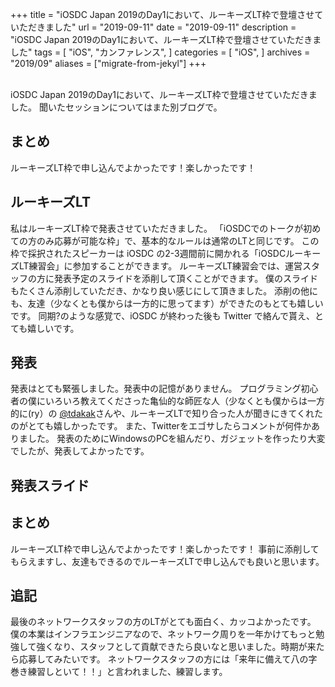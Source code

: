 +++
title = "iOSDC Japan 2019のDay1において、ルーキーズLT枠で登壇させていただきました"
url = "2019-09-11"
date = "2019-09-11"
description = "iOSDC Japan 2019のDay1において、ルーキーズLT枠で登壇させていただきました"
tags = [
    "iOS",
    "カンファレンス",
]
categories = [
    "iOS",
]
archives = "2019/09"
aliases = ["migrate-from-jekyl"]
+++

<br>
iOSDC Japan 2019のDay1において、ルーキーズLT枠で登壇させていただきました。
聞いたセッションについてはまた別ブログで。
<br>

## まとめ
ルーキーズLT枠で申し込んでよかったです！楽しかったです！

## ルーキーズLT
私はルーキーズLT枠で発表させていただきました。
「iOSDCでのトークが初めての方のみ応募が可能な枠」で、基本的なルールは通常のLTと同じです。
この枠で採択されたスピーカーは iOSDC の2-3週間前に開かれる「iOSDCルーキーズLT練習会」に参加することができます。
ルーキーズLT練習会では、運営スタッフの方に発表予定のスライドを添削して頂くことができます。
僕のスライドもたくさん添削していただき、かなり良い感じにして頂きました。
添削の他にも、友達（少なくとも僕からは一方的に思ってます）ができたのもとても嬉しいです。
同期?のような感覚で、iOSDC が終わった後も Twitter で絡んで貰え、とても嬉しいです。

## 発表
発表はとても緊張しました。発表中の記憶がありません。
プログラミング初心者の僕にいろいろ教えてくださった亀仙的な師匠な人（少なくとも僕からは一方的に(ry）の [@tdakak](https://twitter.com/tdakak)さんや、ルーキーズLTで知り合った人が聞きにきてくれたのがとても嬉しかったです。
また、Twitterをエゴサしたらコメントが何件かありました。
発表のためにWindowsのPCを組んだり、ガジェットを作ったり大変でしたが、発表してよかったです。

## 発表スライド
<script async class="speakerdeck-embed" data-id="873317dc017547ec8819ab17e715a110" data-ratio="1.77777777777778" src="//speakerdeck.com/assets/embed.js"></script>

## まとめ
ルーキーズLT枠で申し込んでよかったです！楽しかったです！
事前に添削してもらえますし、友達もできるのでルーキーズLTで申し込んでも良いと思います。

## 追記
最後のネットワークスタッフの方のLTがとても面白く、カッコよかったです。
僕の本業はインフラエンジニアなので、ネットワーク周りを一年かけてもっと勉強して強くなり、スタッフとして貢献できたら良いなと思いました。時期が来たら応募してみたいです。
ネットワークスタッフの方には「来年に備えて八の字巻き練習しといて！！」と言われました、練習します。
